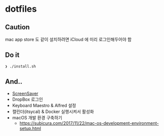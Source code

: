 # dotfiles

## Caution
mac app store 도 같이 설치하려면 iCloud 에 미리 로그인해두어야 함

## Do it

```zsh
❯ ./install.sh
```

## And..

* [ScreenSaver](https://github.com/JohnCoates/Aerial)
* DropBox 로그인
* Keyboard Maestro & Alfred 설정
* 캘린더(itsycal) & Docker 실행시켜서 활성화
* macOS 개발 환경 구축하기
    * https://subicura.com/2017/11/22/mac-os-development-environment-setup.html
